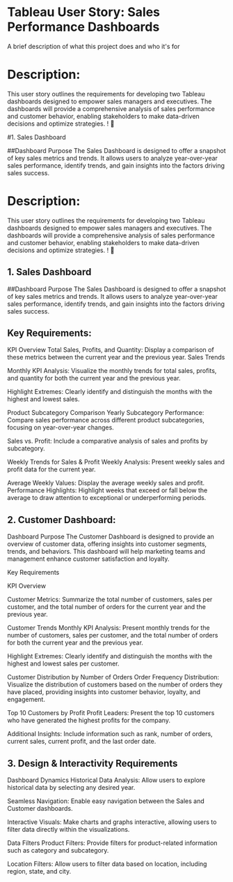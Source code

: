 
# Tableau User Story: Sales Performance Dashboards

A brief description of what this project does and who it's for


# Description:
This user story outlines the requirements for developing two Tableau dashboards designed to empower sales managers and executives. The dashboards will provide a comprehensive analysis of sales performance and customer behavior, enabling stakeholders to make data-driven decisions and optimize strategies. ! 👋

#1. Sales Dashboard

##Dashboard Purpose
The Sales Dashboard is designed to offer a snapshot of key sales metrics and trends. It allows users to analyze year-over-year sales performance, identify trends, and gain insights into the factors driving sales success.

# Description:
This user story outlines the requirements for developing two Tableau dashboards designed to empower sales managers and executives. The dashboards will provide a comprehensive analysis of sales performance and customer behavior, enabling stakeholders to make data-driven decisions and optimize strategies. ! 👋

## 1. Sales Dashboard

##Dashboard Purpose
The Sales Dashboard is designed to offer a snapshot of key sales metrics and trends. It allows users to analyze year-over-year sales performance, identify trends, and gain insights into the factors driving sales success.

## Key Requirements:
KPI Overview
Total Sales, Profits, and Quantity: Display a comparison of these metrics between the current year and the previous year.
Sales Trends

Monthly KPI Analysis: Visualize the monthly trends for total sales, profits, and quantity for both the current year and the previous year.

Highlight Extremes: Clearly identify and distinguish the months with the highest and lowest sales.

Product Subcategory Comparison
Yearly Subcategory Performance: Compare sales performance across different product subcategories, focusing on year-over-year changes.

Sales vs. Profit: Include a comparative analysis of sales and profits by subcategory.

Weekly Trends for Sales & Profit
Weekly Analysis: Present weekly sales and profit data for the current year.

Average Weekly Values: Display the average weekly sales and profit.
Performance Highlights: Highlight weeks that exceed or fall below the average to draw attention to exceptional or underperforming periods.
## 2. Customer Dashboard:
Dashboard Purpose
The Customer Dashboard is designed to provide an overview of customer data, offering insights into customer segments, trends, and behaviors. This dashboard will help marketing teams and management enhance customer satisfaction and loyalty.

Key Requirements

KPI Overview

Customer Metrics: Summarize the total number of customers, sales per customer, and the total number of orders for the current year and the previous year.

Customer Trends
Monthly KPI Analysis: Present monthly trends for the number of customers, sales per customer, and the total number of orders for both the current year and the previous year.

Highlight Extremes: Clearly identify and distinguish the months with the highest and lowest sales per customer.

Customer Distribution by Number of Orders
Order Frequency Distribution: Visualize the distribution of customers based on the number of orders they have placed, providing insights into customer behavior, loyalty, and engagement.

Top 10 Customers by Profit
Profit Leaders: Present the top 10 customers who have generated the highest profits for the company.

Additional Insights: Include information such as rank, number of orders, current sales, current profit, and the last order date.

## 3. Design & Interactivity Requirements

Dashboard Dynamics
Historical Data Analysis: Allow users to explore historical data by selecting any desired year.

Seamless Navigation: Enable easy navigation between the Sales and Customer dashboards.

Interactive Visuals: Make charts and graphs interactive, allowing users to filter data directly within the visualizations.

Data Filters
Product Filters: Provide filters for product-related information such as category and subcategory.

Location Filters: Allow users to filter data based on location, including region, state, and city.
